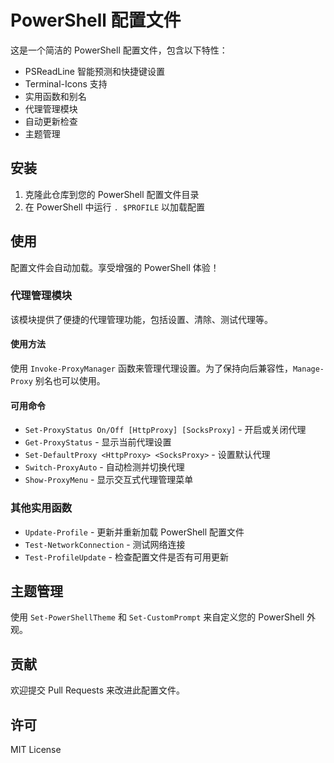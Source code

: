 # PowerShell 配置文件

这是一个简洁的 PowerShell 配置文件，包含以下特性：

- PSReadLine 智能预测和快捷键设置
- Terminal-Icons 支持
- 实用函数和别名
- 代理管理模块
- 自动更新检查
- 主题管理

## 安装

1. 克隆此仓库到您的 PowerShell 配置文件目录
2. 在 PowerShell 中运行 `. $PROFILE` 以加载配置

## 使用

配置文件会自动加载。享受增强的 PowerShell 体验！

### 代理管理模块

该模块提供了便捷的代理管理功能，包括设置、清除、测试代理等。

#### 使用方法

使用 `Invoke-ProxyManager` 函数来管理代理设置。为了保持向后兼容性，`Manage-Proxy` 别名也可以使用。

#### 可用命令

- `Set-ProxyStatus On/Off [HttpProxy] [SocksProxy]` - 开启或关闭代理
- `Get-ProxyStatus` - 显示当前代理设置
- `Set-DefaultProxy <HttpProxy> <SocksProxy>` - 设置默认代理
- `Switch-ProxyAuto` - 自动检测并切换代理
- `Show-ProxyMenu` - 显示交互式代理管理菜单

### 其他实用函数

- `Update-Profile` - 更新并重新加载 PowerShell 配置文件
- `Test-NetworkConnection` - 测试网络连接
- `Test-ProfileUpdate` - 检查配置文件是否有可用更新

## 主题管理

使用 `Set-PowerShellTheme` 和 `Set-CustomPrompt` 来自定义您的 PowerShell 外观。

## 贡献

欢迎提交 Pull Requests 来改进此配置文件。

## 许可

MIT License
